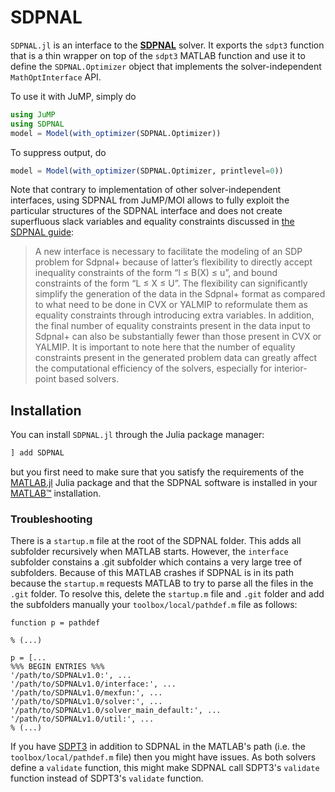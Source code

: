 # SDPNAL

`SDPNAL.jl` is an interface to the **[SDPNAL](https://blog.nus.edu.sg/mattohkc/softwares/sdpnalplus/)**
solver. It exports the `sdpt3` function that is a thin wrapper on top of the
`sdpt3` MATLAB function and use it to define the `SDPNAL.Optimizer` object that
implements the solver-independent `MathOptInterface` API.

To use it with JuMP, simply do
```julia
using JuMP
using SDPNAL
model = Model(with_optimizer(SDPNAL.Optimizer))
```
To suppress output, do
```julia
model = Model(with_optimizer(SDPNAL.Optimizer, printlevel=0))
```

Note that contrary to implementation of other solver-independent interfaces,
using SDPNAL from JuMP/MOI allows to fully exploit the particular structures of the SDPNAL interface
and does not create superfluous slack variables and equality constraints discussed in [the SDPNAL guide](https://arxiv.org/pdf/1710.10604.pdf):

> A new interface is necessary to facilitate the modeling of an SDP problem for Sdpnal+ because of latter’s flexibility to directly accept inequality constraints of the form “l ≤ B(X) ≤ u”,
> and bound constraints of the form “L ≤ X ≤ U”.
> The flexibility can significantly simplify the generation of the data in the Sdpnal+ format as compared
> to what need to be done in CVX or YALMIP to reformulate them as equality constraints through introducing extra variables.
> In addition, the final number of equality constraints present in the data input to Sdpnal+ can also be substantially fewer than those present in CVX or YALMIP.
> It is important to note here that the number of equality constraints present in the generated problem data can greatly affect the computational efficiency
> of the solvers, especially for interior-point based solvers.

## Installation

You can install `SDPNAL.jl` through the Julia package manager:
```julia
] add SDPNAL
```
but you first need to make sure that you satisfy the requirements of the
[MATLAB.jl](https://github.com/JuliaInterop/MATLAB.jl) Julia package and that
the SDPNAL software is installed in your
[MATLAB™](http://www.mathworks.com/products/matlab/) installation.

### Troubleshooting

There is a `startup.m` file at the root of the SDPNAL folder.
This adds all subfolder recursively when MATLAB starts.
However, the `interface` subfolder constains a .git subfolder which contains a very large tree of subfolders.
Because of this MATLAB crashes if SDPNAL is in its path because the `startup.m` requests MATLAB to try to parse all the files in the `.git` folder.
To resolve this, delete the `startup.m` file and `.git` folder and add the subfolders manually your `toolbox/local/pathdef.m` file as follows:
```
function p = pathdef

% (...)

p = [...
%%% BEGIN ENTRIES %%%
'/path/to/SDPNALv1.0:', ...
'/path/to/SDPNALv1.0/interface:', ...
'/path/to/SDPNALv1.0/mexfun:', ...
'/path/to/SDPNALv1.0/solver:', ...
'/path/to/SDPNALv1.0/solver_main_default:', ...
'/path/to/SDPNALv1.0/util:', ...
% (...)
```

If you have [SDPT3](https://github.com/jump-dev/SDPT3.jl) in addition to SDPNAL in the MATLAB's path (i.e. the `toolbox/local/pathdef.m` file) then you might have issues.
As both solvers define a `validate` function, this might make SDPNAL call SDPT3's `validate` function instead of SDPT3's `validate` function.
